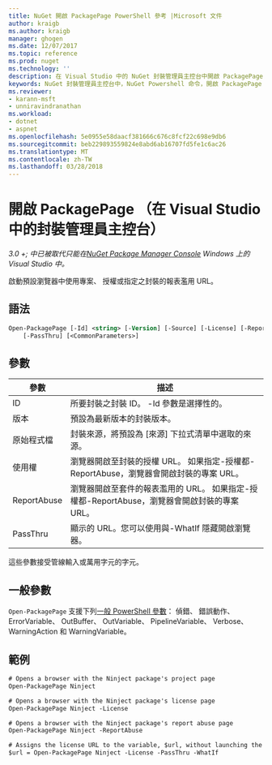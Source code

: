 ```yaml
---
title: NuGet 開啟 PackagePage PowerShell 參考 |Microsoft 文件
author: kraigb
ms.author: kraigb
manager: ghogen
ms.date: 12/07/2017
ms.topic: reference
ms.prod: nuget
ms.technology: ''
description: 在 Visual Studio 中的 NuGet 封裝管理員主控台中開啟 PackagePage PowerShell 命令的參考。
keywords: NuGet 封裝管理員主控台中，NuGet Powershell 命令，開啟 PackagePage NuGet Powershell 參考
ms.reviewer:
- karann-msft
- unniravindranathan
ms.workload:
- dotnet
- aspnet
ms.openlocfilehash: 5e0955e58daacf381666c676c8fcf22c698e9db6
ms.sourcegitcommit: beb229893559824e8abd6ab16707fd5fe1c6ac26
ms.translationtype: MT
ms.contentlocale: zh-TW
ms.lasthandoff: 03/28/2018
---
```

# <a name="open-packagepage-package-manager-console-in-visual-studio"></a>開啟 PackagePage （在 Visual Studio 中的封裝管理員主控台）

*3.0 +; 中已被取代只能在[NuGet Package Manager Console](package-manager-console.md) Windows 上的 Visual Studio 中。*

啟動預設瀏覽器中使用專案、 授權或指定之封裝的報表濫用 URL。

## <a name="syntax"></a>語法

```ps
Open-PackagePage [-Id] <string> [-Version] [-Source] [-License] [-ReportAbuse]
    [-PassThru] [<CommonParameters>]
```

## <a name="parameters"></a>參數

| 參數 | 描述 |
| --- | --- |
| ID | 所要封裝之封裝 ID。 -Id 參數是選擇性的。 |
| 版本 | 預設為最新版本的封裝版本。 |
| 原始程式檔 | 封裝來源，將預設為 [來源] 下拉式清單中選取的來源。 |
| 使用權 | 瀏覽器開啟至封裝的授權 URL。 如果指定-授權都-ReportAbuse，瀏覽器會開啟封裝的專案 URL。 |
| ReportAbuse | 瀏覽器開啟至套件的報表濫用的 URL。 如果指定-授權都-ReportAbuse，瀏覽器會開啟封裝的專案 URL。 |
| PassThru | 顯示的 URL。您可以使用與-WhatIf 隱藏開啟瀏覽器。 |

這些參數接受管線輸入或萬用字元的字元。

## <a name="common-parameters"></a>一般參數

`Open-PackagePage` 支援下列[一般 PowerShell 參數](http://go.microsoft.com/fwlink/?LinkID=113216)： 偵錯、 錯誤動作、 ErrorVariable、 OutBuffer、 OutVariable、 PipelineVariable、 Verbose、 WarningAction 和 WarningVariable。

## <a name="examples"></a>範例

```ps
# Opens a browser with the Ninject package's project page
Open-PackagePage Ninject

# Opens a browser with the Ninject package's license page
Open-PackagePage Ninject -License

# Opens a browser with the Ninject package's report abuse page  
Open-PackagePage Ninject -ReportAbuse

# Assigns the license URL to the variable, $url, without launching the browser
$url = Open-PackagePage Ninject -License -PassThru -WhatIf
```